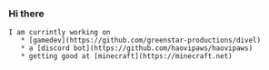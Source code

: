 ### Hi there ###
    I am currintly working on
       * [gamedev](https://github.com/greenstar-productions/divel)
       * a [discord bot](https://github.com/haovipaws/haovipaws)
       * getting good at [minecraft](https://minecraft.net)
<!--
**haovipaws/haovipaws** is a ✨ _special_ ✨ repository because its `README.md` (this file) appears on your GitHub profile.

Here are some ideas to get you started:

- 🔭 I’m currently working on ...
- 🌱 I’m currently learning ...
- 👯 I’m looking to collaborate on ...
- 🤔 I’m looking for help with ...
- 💬 Ask me about ...
- 📫 How to reach me: ...
- 😄 Pronouns: ...
- ⚡ Fun fact: ...
-->
